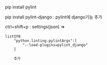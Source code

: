 pip install pylint



pip install pylint-django : pylint에 django기능 추가



ctrl+shift+p : settings(json) =>

```
list안에
    "python.linting.pylintArgs":[
        "--load-plugins=pylint_django"
    ]
    
    추가
```

 